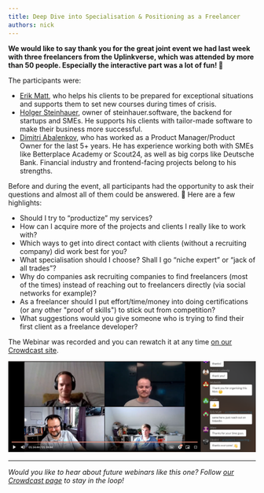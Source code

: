 ```yaml
---
title: Deep Dive into Specialisation & Positioning as a Freelancer
authors: nick
---
```


**We would like to say thank you for the great joint event we had last week with three freelancers from the Uplinkverse, which was attended by more than 50 people. Especially the interactive part was a lot of fun! 🤗**

The participants were:

- [Erik Matt](https://www.linkedin.com/in/erik-matt-727b996a/), who helps his clients to be prepared for exceptional situations and supports them to set new courses during times of crisis.
- [Holger Steinhauer](https://www.linkedin.com/in/holgersteinhauer/), owner of steinhauer.software, the backend for startups and SMEs. He supports his clients with tailor-made software to make their business more successful.
- [Dimitri Abalenkov](https://www.linkedin.com/in/dimitriabalenkov/), who has worked as a Product Manager/Product Owner for the last 5+ years. He has experience working both with SMEs like Betterplace Academy or Scout24, as well as big corps like Deutsche Bank. Financial industry and frontend-facing projects belong to his strengths.

Before and during the event, all participants had the opportunity to ask their questions and almost all of them could be answered. 🚀 Here are a few highlights:

- Should I try to “productize” my services?
- How can I acquire more of the projects and clients I really like to work with?
- Which ways to get into direct contact with clients (without a recruiting company) did work best for you?
- What specialisation should I choose? Shall I go “niche expert” or “jack of all trades”?
- Why do companies ask recruiting companies to find freelancers (most of the times) instead of reaching out to freelancers directly (via social networks for example)?
- As a freelancer should I put effort/time/money into doing certifications (or any other "proof of skills") to stick out from competition?
- What suggestions would you give someone who is trying to find their first client as a freelance developer?

The Webinar was recorded and you can rewatch it at any time [on our Crowdcast site](https://www.crowdcast.io/e/uplinkdeepdivefreelancing).

![](image.png)

---

_Would you like to hear about future webinars like this one? Follow [our Crowdcast page](https://www.crowdcast.io/uplink) to stay in the loop!_
